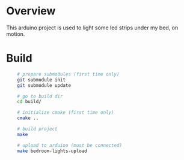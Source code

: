 Overview
========

This arduino project is used to light some led strips under my bed, on motion.

Build
=====

```bash
    # prepare submodules (first time only)
    git submodule init
    git submodule update

    # go to build dir
    cd build/

    # initialize cmake (first time only)
    cmake ..

    # build project
    make

    # upload to arduino (must be connected)
    make bedroom-lights-upload
```
